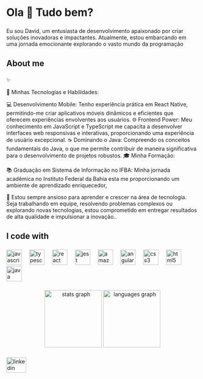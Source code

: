 <h1 align="left">Ola 👋 Tudo bem?</h1>

###

<p align="left"> Eu sou David, um entusiasta de desenvolvimento apaixonado por criar soluções inovadoras e impactantes. Atualmente, estou embarcando em uma jornada emocionante explorando o vasto mundo da programação</p>

###

<h2 align="left">About me</h2>

###

<p align="left">✨

🚀 Minhas Tecnologias e Habilidades:

💻 Desenvolvimento Mobile: Tenho experiência prática em React Native, permitindo-me criar aplicativos móveis dinâmicos e eficientes que oferecem experiências envolventes aos usuários.
🌐 Frontend Power: Meu conhecimento em JavaScript e TypeScript me capacita a desenvolver interfaces web responsivas e interativas, proporcionando uma experiência de usuário excepcional.
☕ Dominando o Java: Compreendo os conceitos fundamentais do Java, o que me permite contribuir de maneira significativa para o desenvolvimento de projetos robustos.
🎓 Minha Formação:

📚 Graduação em Sistema de Informação no IFBA: Minha jornada acadêmica no Instituto Federal da Bahia esta me proporcionando um ambiente de aprendizado enriquecedor, 

💬 Estou sempre ansioso para aprender e crescer na área de tecnologia. Seja trabalhando em equipe, resolvendo problemas complexos ou explorando novas tecnologias, estou comprometido em entregar resultados de alta qualidade e impulsionar a inovação..</p>

###

<h2 align="left">I code with</h2>

###

<div align="left">
  <img src="https://cdn.jsdelivr.net/gh/devicons/devicon/icons/javascript/javascript-original.svg" height="40" alt="javascript logo"  />
  <img width="12" />
  <img src="https://cdn.jsdelivr.net/gh/devicons/devicon/icons/typescript/typescript-original.svg" height="40" alt="typescript logo"  />
  <img width="12" />
  <img src="https://cdn.jsdelivr.net/gh/devicons/devicon/icons/react/react-original.svg" height="40" alt="react logo"  />
  <img width="12" />
  <img src="https://cdn.jsdelivr.net/gh/devicons/devicon/icons/jest/jest-plain.svg" height="40" alt="jest logo"  />
  <img width="12" />
  <img src="https://skillicons.dev/icons?i=aws" height="40" alt="amazonwebservices logo"  />
  <img width="12" />
  <img src="https://cdn.simpleicons.org/angular/DD0031" height="40" alt="angularjs logo"  />
  <img width="12" />
  <img src="https://cdn.jsdelivr.net/gh/devicons/devicon/icons/css3/css3-original.svg" height="40" alt="css3 logo"  />
  <img width="12" />
  <img src="https://cdn.jsdelivr.net/gh/devicons/devicon/icons/html5/html5-original.svg" height="40" alt="html5 logo"  />
  <img width="12" />
  <img src="https://cdn.jsdelivr.net/gh/devicons/devicon/icons/java/java-original.svg" height="40" alt="java logo"  />
</div>

###

<div align="center">
  <img src="https://github-readme-stats.vercel.app/api?username=davidmacedodev&hide_title=false&hide_rank=false&show_icons=true&include_all_commits=true&count_private=true&disable_animations=false&theme=dracula&locale=en&hide_border=false&order=1" height="150" alt="stats graph"  />
  <img src="https://github-readme-stats.vercel.app/api/top-langs?username=davidmacedodev&locale=en&hide_title=false&layout=compact&card_width=320&langs_count=5&theme=dracula&hide_border=false&order=2" height="150" alt="languages graph"  />
</div>

###

<div align="left">
  <img src="https://raw.githubusercontent.com/maurodesouza/profile-readme-generator/master/src/assets/icons/social/linkedin/default.svg" width="52" height="40" alt="linkedin logo"  />
</div>

###
